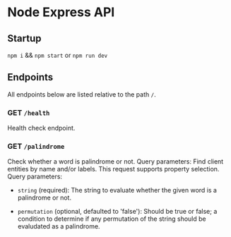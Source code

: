 # Node Express API

## Startup

`npm i` && `npm start` or `npm run dev`

## Endpoints

All endpoints below are listed relative to the path `/`.

### GET `/health`

Health check endpoint.

### GET `/palindrome`

Check whether a word is palindrome or not. Query parameters:
Find client entities by name and/or labels. This request supports property selection. Query parameters:

- `string` (required): The string to evaluate whether the given word is a palindrome or not.

- `permutation` (optional, defaulted to 'false'): Should be true or false; a condition to determine if any permutation of the string should be evaludated as a palindrome.
